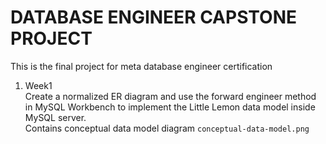 # DATABASE ENGINEER CAPSTONE PROJECT
This is the final project for meta database engineer certification

1. Week1
    <Br> Create a normalized ER diagram and use the forward engineer method in MySQL Workbench to implement the Little Lemon data model inside MySQL server.<br>
    Contains conceptual data model diagram ```conceptual-data-model.png```
    
